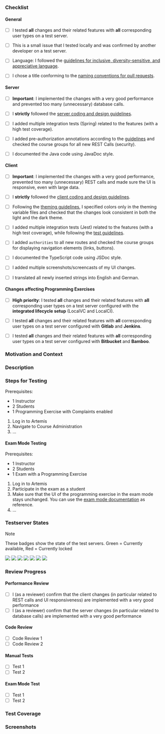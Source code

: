 <!-- Thanks for contributing to Artemis! Before you submit your pull request, please make sure to check all tasks by putting an x in the [ ] (don't: [x ], [ x], do: [x]). Remove not applicable tasks and do not leave them unchecked -->
<!-- If your pull request is not ready for review yet, create a draft pull request! -->

### Checklist
#### General
<!-- Remove tasks that are not applicable for your PR. Please only put the PR into ready for review, if all relevant tasks are checked! -->
<!-- You only need to choose one of the first two check items: Generally, test on the test servers. -->
<!-- If it's only a small change, testing it locally is acceptable and you may remove the first checkmark. If you are unsure, please test on the test servers. -->
- [ ] I tested **all** changes and their related features with **all** corresponding user types on a test server.
- [ ] This is a small issue that I tested locally and was confirmed by another developer on a test server.
- [ ] Language: I followed the [guidelines for inclusive, diversity-sensitive, and appreciative language](https://docs.artemis.cit.tum.de/dev/guidelines/language-guidelines/).
- [ ] I chose a title conforming to the [naming conventions for pull requests](https://docs.artemis.cit.tum.de/dev/development-process/#naming-conventions-for-github-pull-requests).


#### Server
- [ ] **Important**: I implemented the changes with a very good performance and prevented too many (unnecessary) database calls.
- [ ] I **strictly** followed the [server coding and design guidelines](https://docs.artemis.cit.tum.de/dev/guidelines/server/).
- [ ] I added multiple integration tests (Spring) related to the features (with a high test coverage).
- [ ] I added pre-authorization annotations according to the [guidelines](https://docs.artemis.cit.tum.de/dev/guidelines/server/#rest-endpoint-best-practices-for-authorization) and checked the course groups for all new REST Calls (security).
- [ ] I documented the Java code using JavaDoc style.


#### Client
- [ ] **Important**: I implemented the changes with a very good performance, prevented too many (unnecessary) REST calls and made sure the UI is responsive, even with large data.
- [ ] I **strictly** followed the [client coding and design guidelines](https://docs.artemis.cit.tum.de/dev/guidelines/client/).
- [ ] Following the [theming guidelines](https://docs.artemis.cit.tum.de/dev/guidelines/client-design/), I specified colors only in the theming variable files and checked that the changes look consistent in both the light and the dark theme.
- [ ] I added multiple integration tests (Jest) related to the features (with a high test coverage), while following the [test guidelines](https://docs.artemis.cit.tum.de/dev/guidelines/client-tests/).
- [ ] I added `authorities` to all new routes and checked the course groups for displaying navigation elements (links, buttons).
- [ ] I documented the TypeScript code using JSDoc style.
- [ ] I added multiple screenshots/screencasts of my UI changes.
- [ ] I translated all newly inserted strings into English and German.


#### Changes affecting Programming Exercises
- [ ] **High priority**: I tested **all** changes and their related features with **all** corresponding user types on a test server configured with the **integrated lifecycle setup** (LocalVC and LocalCI).
- [ ] I tested **all** changes and their related features with **all** corresponding user types on a test server configured with **Gitlab** and **Jenkins**.
- [ ] I tested **all** changes and their related features with **all** corresponding user types on a test server configured with **Bitbucket** and **Bamboo**.


### Motivation and Context
<!-- Why is this change required? What problem does it solve? -->
<!-- If it fixes an open issue, please link to the issue here. -->


### Description
<!-- Describe your changes in detail -->


### Steps for Testing
<!-- Please describe in detail how reviewers can test your changes. Make sure to take all related features and views into account! Below is an example that you can refine. -->
Prerequisites:
- 1 Instructor
- 2 Students
- 1 Programming Exercise with Complaints enabled

1. Log in to Artemis
2. Navigate to Course Administration
3. ...

#### Exam Mode Testing
<!-- If this PR changes some components that are also used in the exam mode, the PR needs additional testing that the exam mode is still working as expected. -->
<!-- If the testing steps above already describe the exam mode or the exam mode cannot be affected by this PR in any way, you can leave this out. -->

Prerequisites:
- 1 Instructor
- 2 Students
- 1 Exam with a Programming Exercise

1. Log in to Artemis
2. Participate in the exam as a student
3. Make sure that the UI of the programming exercise in the exam mode stays unchanged. You can use the [exam mode documentation](https://docs.artemis.cit.tum.de/user/exam_mode/) as reference.
4. ...

### Testserver States
> [!NOTE]
> These badges show the state of the test servers.
> Green = Currently available, Red = Currently locked

![](https://byob.yarr.is/ls1intum/Artemis/artemis-test1)
![](https://byob.yarr.is/ls1intum/Artemis/artemis-test2)
![](https://byob.yarr.is/ls1intum/Artemis/artemis-test3)
![](https://byob.yarr.is/ls1intum/Artemis/artemis-test4)
![](https://byob.yarr.is/ls1intum/Artemis/artemis-test5)
![](https://byob.yarr.is/ls1intum/Artemis/artemis-test6)
![](https://byob.yarr.is/ls1intum/Artemis/artemis-test9)

### Review Progress
<!-- Each PR should be reviewed by at least two other developers. The code, the functionality (= manual test) and the exam mode need to be reviewed. -->
<!-- The reviewer or author check the following boxes depending on what was reviewed or tested. All boxes should be checked before merge. -->
<!-- You can add additional checkboxes if it makes sense to only review parts of the code or functionality. -->
<!-- When changes are pushed, uncheck the affected boxes. (Not all changes require full re-reviews.) -->
<!-- All PRs that might affect the exam mode (e.g. change a client component that is also used in the exam mode) need an additional verification that the exam mode still works. -->

#### Performance Review
- [ ] I (as a reviewer) confirm that the client changes (in particular related to REST calls and UI responsiveness) are implemented with a very good performance 
- [ ] I (as a reviewer) confirm that the server changes (in particular related to database calls) are implemented with a very good performance
#### Code Review
- [ ] Code Review 1
- [ ] Code Review 2
#### Manual Tests
- [ ] Test 1
- [ ] Test 2
#### Exam Mode Test
- [ ] Test 1
- [ ] Test 2

### Test Coverage
<!-- Please add the test coverages for all changed files here. You can see this when executing the tests locally (see build.gradle and package.json) or when looking into the corresponding Bamboo build plan. -->
<!-- The line coverage must be above 90% for changes files and you must use extensive and useful assertions for server tests and expect statements for client tests. -->
<!-- Note: Use the table below and confirm in the last column that you have implemented extensive assertions for server tests and expect statements for client tests. -->
<!--       You can use `supporting_script/generate_code_cov_table/generate_code_cov_table.py` to automatically generate one from the corresponding Bamboo build plan artefacts. -->
<!--       Remove rows with only trivial changes from the table. -->
<!--
| Class/File | Line Coverage | Confirmation (assert/expect) |
|------------|--------------:|-----------------------------:|
| ExerciseService.java | 85% | ✅                           |
| programming-exercise.component.ts | 95% | ✅              |
-->

### Screenshots
<!-- Add screenshots to demonstrate the changes in the UI. Remove the section if you did not change the UI. -->
<!-- Create a GIF file from a screen recording in a docker container https://toub.es/2017/09/11/high-quality-gif-with-ffmpeg-and-docker/ -->
